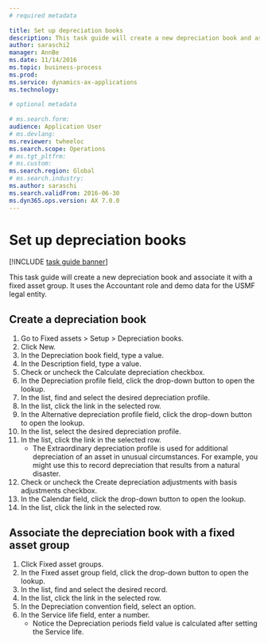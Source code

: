 ```yaml
--- 
# required metadata 
 
title: Set up depreciation books 
description: This task guide will create a new depreciation book and associate it with a fixed asset group. 
author: saraschi2
manager: AnnBe 
ms.date: 11/14/2016
ms.topic: business-process 
ms.prod:  
ms.service: dynamics-ax-applications 
ms.technology:  
 
# optional metadata 
 
# ms.search.form:   
audience: Application User 
# ms.devlang:  
ms.reviewer: twheeloc
ms.search.scope: Operations 
# ms.tgt_pltfrm:  
# ms.custom:  
ms.search.region: Global
# ms.search.industry: 
ms.author: saraschi
ms.search.validFrom: 2016-06-30 
ms.dyn365.ops.version: AX 7.0.0 
---
```


# Set up depreciation books 

[!INCLUDE [task guide banner](../../includes/task-guide-banner.md)]

This task guide will create a new depreciation book and associate it with a fixed asset group.  It uses the Accountant role and demo data for the USMF legal entity.


## Create a depreciation book
1. Go to Fixed assets > Setup > Depreciation books.
2. Click New.
3. In the Depreciation book field, type a value.
4. In the Description field, type a value.
5. Check or uncheck the Calculate depreciation checkbox.
6. In the Depreciation profile field, click the drop-down button to open the lookup.
7. In the list, find and select the desired depreciation profile.
8. In the list, click the link in the selected row.
9. In the Alternative depreciation profile field, click the drop-down button to open the lookup.
10. In the list, select the desired depreciation profile.
11. In the list, click the link in the selected row.
    * The Extraordinary depreciation profile is used for additional depreciation of an asset in unusual circumstances. For example, you might use this to record depreciation that results from a natural disaster.  
12. Check or uncheck the Create depreciation adjustments with basis adjustments checkbox.
13. In the Calendar field, click the drop-down button to open the lookup.
14. In the list, click the link in the selected row.

## Associate the depreciation book with a fixed asset group
1. Click Fixed asset groups.
2. In the Fixed asset group field, click the drop-down button to open the lookup.
3. In the list, find and select the desired record.
4. In the list, click the link in the selected row.
5. In the Depreciation convention field, select an option.
6. In the Service life field, enter a number.
    * Notice the Depreciation periods field value is calculated after setting the Service life.  


